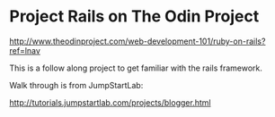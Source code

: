 <h1>Project Rails on The Odin Project</h1>

http://www.theodinproject.com/web-development-101/ruby-on-rails?ref=lnav

This is a follow along project to get familiar with the rails framework.

Walk through is from JumpStartLab:

http://tutorials.jumpstartlab.com/projects/blogger.html